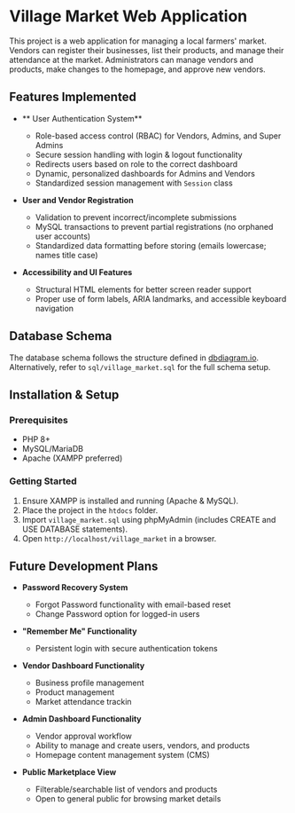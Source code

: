 # Village Market Web Application

This project is a web application for managing a local farmers' market. Vendors can register their businesses, list their products, and manage their attendance at the market. Administrators can manage vendors and products, make changes to the homepage, and approve new vendors.

## Features Implemented

- ** User Authentication System**

  - Role-based access control (RBAC) for Vendors, Admins, and Super Admins
  - Secure session handling with login & logout functionality
  - Redirects users based on role to the correct dashboard
  - Dynamic, personalized dashboards for Admins and Vendors
  - Standardized session management with `Session` class

- **User and Vendor Registration**

  - Validation to prevent incorrect/incomplete submissions
  - MySQL transactions to prevent partial registrations (no orphaned user accounts)
  - Standardized data formatting before storing (emails lowercase; names title case)

- **Accessibility and UI Features**
  - Structural HTML elements for better screen reader support
  - Proper use of form labels, ARIA landmarks, and accessible keyboard navigation

## Database Schema

The database schema follows the structure defined in [dbdiagram.io](https://dbdiagram.io/d/Village-Market-6779b24a5406798ef74936ae).
Alternatively, refer to `sql/village_market.sql` for the full schema setup.

## Installation & Setup

### Prerequisites

- PHP 8+
- MySQL/MariaDB
- Apache (XAMPP preferred)

### Getting Started

1. Ensure XAMPP is installed and running (Apache & MySQL).
2. Place the project in the `htdocs` folder.
3. Import `village_market.sql` using phpMyAdmin (includes CREATE and USE DATABASE statements).
4. Open `http://localhost/village_market` in a browser.

## Future Development Plans

- **Password Recovery System**

  - Forgot Password functionality with email-based reset
  - Change Password option for logged-in users

- **"Remember Me" Functionality**

  - Persistent login with secure authentication tokens

- **Vendor Dashboard Functionality**

  - Business profile management
  - Product management
  - Market attendance trackin

- **Admin Dashboard Functionality**

  - Vendor approval workflow
  - Ability to manage and create users, vendors, and products
  - Homepage content management system (CMS)

- **Public Marketplace View**
  - Filterable/searchable list of vendors and products
  - Open to general public for browsing market details
